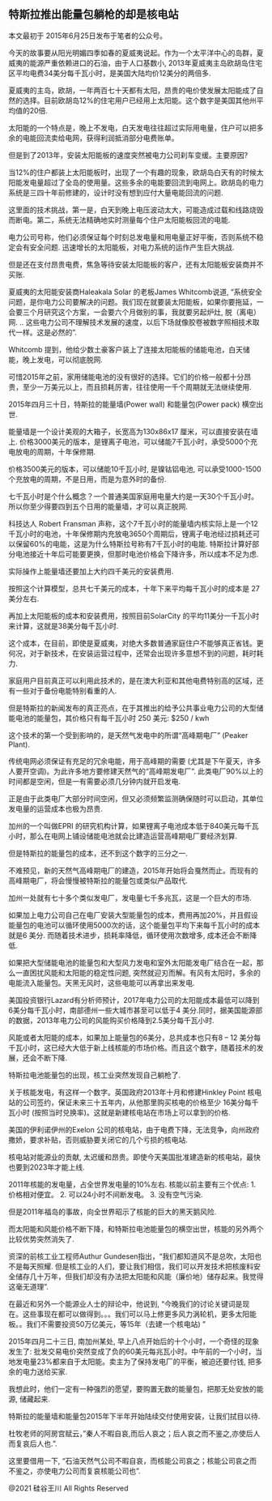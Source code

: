 ## 特斯拉推出能量包躺枪的却是核电站

本文最初于 2015年6月25日发布于笔者的公众号。

今天的故事要从阳光明媚四季如春的夏威夷说起。作为一个太平洋中心的岛群，夏威夷的能源严重依赖进口的石油，由于人口基数小,
2013年夏威夷主岛欧胡岛住宅区平均电费34美分每千瓦小时，是美国大陆均价12美分的两倍多.

夏威夷的主岛，欧胡，一年两百七十天都有太阳，昂贵的电价使发展太阳能成了自然的选择。目前欧胡岛12%的住宅用户已经用上太阳能。这个数字是美国其他州平均值的20倍.

太阳能的一个特点是，晚上不发电，白天发电往往超过实际用电量，住户可以把多余的电能回流卖给电网，获得利润抵消部分电费账单。

但是到了2013年，安装太阳能板的速度突然被电力公司刹车变缓。主要原因?

当12%的住户都装上太阳能板时，出现了一个有趣的现象，欧胡岛白天有的时候太阳能发电量超过了全岛的使用量。这些多余的电能要回流到电网上。欧胡岛的电力系统是三四十年前修建的，设计时没有想到应付大量电能回流的问题.

这里面的技术挑战，第一是，白天到晚上电压波动太大，可能造成过载和线路烧毁而断电。第二，系统无法精确地实时测量每个住户太阳能板回流的电能.

电力公司号称，他们必须保证每个时刻总发电量和用电量正好平衡，否则系统不稳定会有安全问题. 迅速增长的太阳能板，对电力系统的运作产生巨大挑战.

但是还在支付昂贵电费，焦急等待安装太阳能板的客户，还有太阳能板安装商并不买账.

夏威夷的太阳能安装商Haleakala Solar 的老板James Whitcomb说道,
“系统安全问题，是你电力公司要解决的问题。我们现在就要装太阳能板，如果你要拖延，一会要三个月研究这个方案，一会要六个月做别的事，我就要另起炉灶,
脱（离电）网. .. 这些电力公司不理解技术发展的速度，以后下场就像胶卷被数字照相技术取代一样。这是必然的”.

Whitcomb 提到，他给少数土豪客户装上了连接太阳能板的储能电池，白天储能，晚上发电，可以彻底脱网.

可惜2015年之前，家用储能电池的没有很好的选择。它们的价格一般都十分昂贵，至少一万美元以上，而且损耗厉害，往往使用一千个周期就无法继续使用.

2015年四月三十日，特斯拉的能量墙(Power wall) 和能量包(Power pack) 横空出世.

能量墙是一个设计美观的大箱子，长宽高为130x86x17 厘米，可以直接安装在墙上.
价格3000美元的版本，是锂离子电池，可以储能7千瓦小时，承受5000个充电放电的周期，十年保修期.

价格3500美元的版本，可以储能10千瓦小时, 是镍钴铝电池, 可以承受1000-1500个充放电的周期，不是日用，而是为意外时的备份.

七千瓦小时是个什么概念？一个普通美国家庭用电量大约是一天30个千瓦小时。所以你至少得要四到五个日用的能量墙，才可以真正脱网.

科技达人 Robert Fransman 声称，这个7千瓦小时的能量墙内核实际上是一个12
千瓦小时的电池，十年保修期内充放电3650个周期后，锂离子电池经过损耗还可以保留60%的电能，这是为什么特斯拉号称有7千瓦小时的电能.
特斯拉计算好部分电池接近十年后可能要更换，但那时电池价格会下降许多，所以成本不足为虑.

实际操作上能量墙还要加上大约四千美元的安装费用.

按照这个计算模型，总共七千美元的成本，十年下来平均每千瓦小时的成本是 27 美分左右.

再加上太阳能板的成本和安装费用，按照目前SolarCity 的平均11美分一千瓦小时来计算，这就是38美分每千瓦小时.

这个成本，在目前，即使是夏威夷，对绝大多数普通家庭住户不能够真正省钱。更何况，对于新技术，在安装运营过程中，还常会出现许多意想不到的问题，耗时耗力.

家庭用户目前真正可以利用此技术的，是在澳大利亚和其他电费特别高的区域，还有一些对于备份电能特别看重的人.

但是特斯拉的新闻发布的真正亮点，在于其推出的给予公共事业电力公司的大型储能电池的能量包，其价格只有每千瓦小时 250 美元:
$250 / kwh

这个技术的第一个受到影响的，是天然气发电中的所谓“高峰期电厂” (Peaker Plant).

传统电网必须保证有充足的冗余电能，用于高峰期的需要 (尤其是下午夏天，许多人要开空调)。为此许多地方要修建天然气的“高峰期发电厂”.
此类电厂90%以上的时间都是空闲，但是一有需要必须几分钟内就开启发电.

正是由于此类电厂大部分时间空闲，但又必须频繁监测确保随时可以启动，其单位发电量的运营成本也极为昂贵.

加州的一个叫做EPRI 的研究机构计算，如果锂离子电池成本低于840美元每千瓦小时，那么在电网上铺设储能电池就会比建造运营高峰期电厂要经济划算.

但是特斯拉的能量包的成本，还不到这个数字的三分之一.

不难预见，新的天然气高峰期电厂的建造，2015年开始将会戛然而止。而现有的高峰期电厂，将会慢慢被特斯拉的能量包或类似产品取代.

加州一处就有七十多个类似发电厂，发电量七千多兆瓦，这是一个巨大的市场.

如果加上电力公司自己在电厂安装大型能量包的成本，费用再加20%，并且假设能量包的电池可以循环使用5000次的话，这个能量包平均下来每千瓦小时的成本就是6
美分. 而随着技术进步，损耗率降低，循环使用次数增多, 成本还会不断降低.

如果把大型储能电池的能量包和大型风力发电和室外太阳能发电厂结合在一起，那么一直困扰风能和太阳能的稳定性问题,
突然就迎刃而解。有风有太阳时，多余的电能流入能量包。天黑无风时，这些电能可以再拿出来发电.

美国投资银行Lazard有分析师预计，2017年电力公司的太阳能成本最低可以降到6美分每千瓦小时，南部德州一些大城市甚至可以低于4
美分.同时，据美国能源部的数据，2013年电力公司的风能购买价格降到2.5美分每千瓦小时.

风能或者太阳能的成本，如果加上能量包的6美分，总共成本也只有8 &#8211; 12 美分每千瓦小时，这已经大大低于新上线核能的市场价格。而且这个数字，随着技术的发展，还会不断下降.

特斯拉电池能量包的出现，核工业突然发现自己躺枪了.

关于核能发电，有这样一个数字。英国政府2013年十月和修建Hinkley Point 核电站的公司签约，保证未来三十五年内，从他那里购买核电的价格至少
16美分每千瓦小时 (按照当时兑换率)。这就是新建核电站在市场上可以拿到的价格.

美国的伊利诺伊州的Exelon 公司的核电站，由于电费下降，无法竞争，向州政府撒娇，要求补贴，否则威胁要关闭它的几个亏损的核电站.

核电站对能源业的贡献, 太迟缓和昂贵。即使今天美国批准建造新的核电站，最快也要到2023年才能上线.

2011年核能的发电量，占全世界发电量的10%左右. 核能以前主要有三个优点: 1. 价格相对便宜。 2. 可以24小时不间断发电。 3. 没有空气污染.

但是2011年福岛的事故，向全世界昭示了核能的巨大的黑天鹅风险.

而太阳能和风能价格不断下降，和特斯拉电池能量包的横空出世，核能的另外两个比较优势突然消失了.

资深的前核工业工程师Authur Gundesen指出，“我们都知道风不是总吹，太阳也不是每天照耀.
但是核工业的人们，要让我们相信，我们可以开发技术把核废料安全储存几十万年，但我们却没有办法把太阳能和风能（廉价地）储存起来。我觉得这毫无道理”.

在最近和另外一个能源业人士的辩论中，他说到,
“今晚我们的讨论关键词是现在。这些事现在都可以做得到。。。我们可以马上修更多风力涡轮机，更多太阳能板。。我们不需要投资50万亿美元，等15年（去建一个核电站)
&#8221;

2015年四月二十三日, 南加州某处, 早上八点开始后的十个小时，一个奇怪的现象发生了:
批发交易电价突然变成了负的60美元每兆瓦小时。中午前的一个小时，当地发电量23%都来自于太阳能。卖主为了保持发电厂的平衡，被迫还要付钱,
把多余的电力送给买家.

我想此时，他们一定有一种强烈的愿望，要购置无数的能量包，把那无处安放的能源, 储藏起来.

特斯拉的能量墙和能量包2015年下半年开始陆续交付使用安装，让我们拭目以待.

杜牧老师的阿房宫赋云，”秦人不暇自哀,而后人哀之；后人哀之而不鉴之,亦使后人而复哀后人也.”.

这里要借用一下, “石油天然气公司不暇自哀，而核能公司哀之；核能公司哀之而不鉴之，亦使电力公司而复哀核能公司也”.

@2021 硅谷王川 All Rights Reserved

